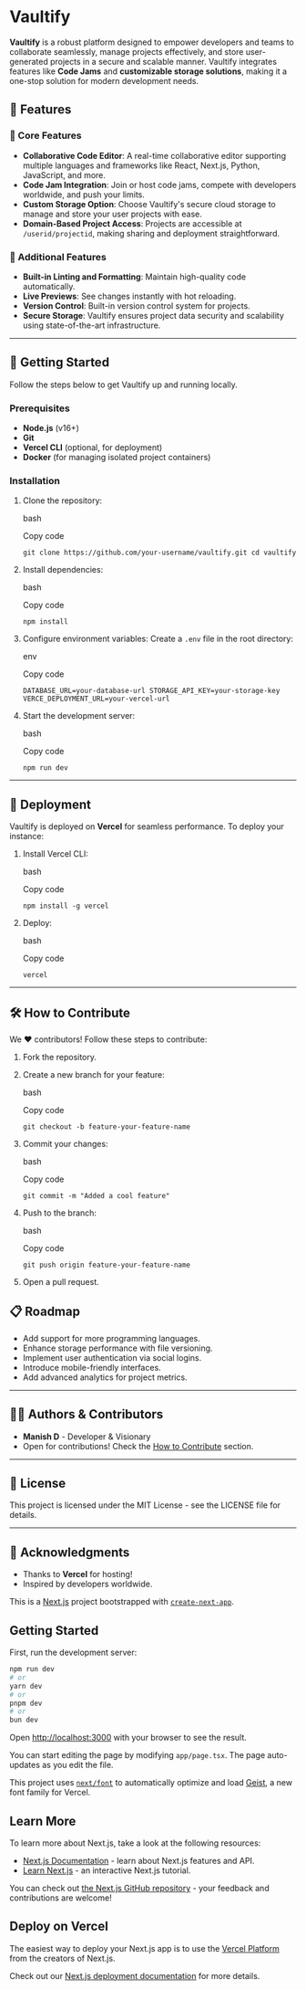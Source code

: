
# Vaultify

**Vaultify** is a robust platform designed to empower developers and teams to collaborate seamlessly, manage projects effectively, and store user-generated projects in a secure and scalable manner. Vaultify integrates features like **Code Jams** and **customizable storage solutions**, making it a one-stop solution for modern development needs.

## 🌟 Features

### 🚀 Core Features

-   **Collaborative Code Editor**: A real-time collaborative editor supporting multiple languages and frameworks like React, Next.js, Python, JavaScript, and more.
-   **Code Jam Integration**: Join or host code jams, compete with developers worldwide, and push your limits.
-   **Custom Storage Option**: Choose Vaultify's secure cloud storage to manage and store your user projects with ease.
-   **Domain-Based Project Access**: Projects are accessible at `/userid/projectid`, making sharing and deployment straightforward.

### 🔧 Additional Features

-   **Built-in Linting and Formatting**: Maintain high-quality code automatically.
-   **Live Previews**: See changes instantly with hot reloading.
-   **Version Control**: Built-in version control system for projects.
-   **Secure Storage**: Vaultify ensures project data security and scalability using state-of-the-art infrastructure.

----------

## 🚀 Getting Started

Follow the steps below to get Vaultify up and running locally.

### Prerequisites

-   **Node.js** (v16+)
-   **Git**
-   **Vercel CLI** (optional, for deployment)
-   **Docker** (for managing isolated project containers)

### Installation

1.  Clone the repository:
    
    bash
    
    Copy code
    
    `git clone https://github.com/your-username/vaultify.git
    cd vaultify` 
    
2.  Install dependencies:
    
    bash
    
    Copy code
    
    `npm install` 
    
3.  Configure environment variables: Create a `.env` file in the root directory:
    
    env
    
    Copy code
    
    `DATABASE_URL=your-database-url
    STORAGE_API_KEY=your-storage-key
    VERCE_DEPLOYMENT_URL=your-vercel-url` 
    
4.  Start the development server:
    
    bash
    
    Copy code
    
    `npm run dev` 
    

----------

## 🚀 Deployment

Vaultify is deployed on **Vercel** for seamless performance. To deploy your instance:

1.  Install Vercel CLI:
    
    bash
    
    Copy code
    
    `npm install -g vercel` 
    
2.  Deploy:
    
    bash
    
    Copy code
    
    `vercel` 
    

----------

## 🛠️ How to Contribute

We ❤️ contributors! Follow these steps to contribute:

1.  Fork the repository.
2.  Create a new branch for your feature:
    
    bash
    
    Copy code
    
    `git checkout -b feature-your-feature-name` 
    
3.  Commit your changes:
    
    bash
    
    Copy code
    
    `git commit -m "Added a cool feature"` 
    
4.  Push to the branch:
    
    bash
    
    Copy code
    
    `git push origin feature-your-feature-name` 
    
5.  Open a pull request.

## 📋 Roadmap

-   Add support for more programming languages.
-   Enhance storage performance with file versioning.
-   Implement user authentication via social logins.
-   Introduce mobile-friendly interfaces.
-   Add advanced analytics for project metrics.

----------

## 👨‍💻 Authors & Contributors

-   **Manish D** - Developer & Visionary
-   Open for contributions! Check the [How to Contribute](#how-to-contribute) section.

----------

## 📄 License

This project is licensed under the MIT License - see the LICENSE file for details.

----------

## 🎉 Acknowledgments

-   Thanks to **Vercel** for hosting!
-   Inspired by developers worldwide.


This is a [Next.js](https://nextjs.org) project bootstrapped with [`create-next-app`](https://nextjs.org/docs/app/api-reference/cli/create-next-app).

## Getting Started

First, run the development server:

```bash
npm run dev
# or
yarn dev
# or
pnpm dev
# or
bun dev
```

Open [http://localhost:3000](http://localhost:3000) with your browser to see the result.

You can start editing the page by modifying `app/page.tsx`. The page auto-updates as you edit the file.

This project uses [`next/font`](https://nextjs.org/docs/app/building-your-application/optimizing/fonts) to automatically optimize and load [Geist](https://vercel.com/font), a new font family for Vercel.

## Learn More

To learn more about Next.js, take a look at the following resources:

- [Next.js Documentation](https://nextjs.org/docs) - learn about Next.js features and API.
- [Learn Next.js](https://nextjs.org/learn) - an interactive Next.js tutorial.

You can check out [the Next.js GitHub repository](https://github.com/vercel/next.js) - your feedback and contributions are welcome!

## Deploy on Vercel

The easiest way to deploy your Next.js app is to use the [Vercel Platform](https://vercel.com/new?utm_medium=default-template&filter=next.js&utm_source=create-next-app&utm_campaign=create-next-app-readme) from the creators of Next.js.

Check out our [Next.js deployment documentation](https://nextjs.org/docs/app/building-your-application/deploying) for more details.
